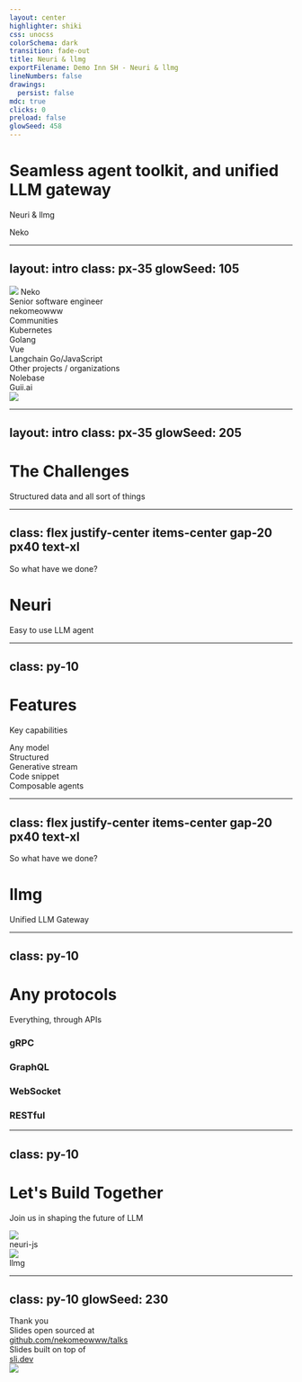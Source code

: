 ```yaml
---
layout: center
highlighter: shiki
css: unocss
colorSchema: dark
transition: fade-out
title: Neuri & llmg
exportFilename: Demo Inn SH - Neuri & llmg
lineNumbers: false
drawings:
  persist: false
mdc: true
clicks: 0
preload: false
glowSeed: 458
---
```


<div translate-x--5>

# Seamless agent toolkit, and unified LLM gateway

Neuri & llmg

Neko

</div>

<!-- <div w-full absolute bottom-0 left-0 flex items-center transform="translate-x--10 translate-y--10">
  <div w-full flex items-center justify-end gap-4>
    <img src="/KubeCon.png" h-10>
    <img src="/CloudNativeCon.png" h="10.1">
    <img src="/OpenSourceSummit.png" h-9>
    <img src="/AI_dev.png" h-4>
  </div>
</div> -->

<!--
Hi!

And greetings to everyone attended my session here.

In today's session, me, Fanshi Zhang, will introduce the amazing tool called Ollama to serve models, along with the associated operator to deploy and scale LLMs seamlessly.
-->

---
layout: intro
class: px-35
glowSeed: 105
---

<div flex items-center>
  <div
    v-click="1" flex flex-col items-start transition duration-500 ease-in-out min-w-60
    :class="$clicks < 1 ? 'translate-x--20' : 'translate-x-0'"
  >
    <img src="/person/neko.jpg" w-40 h-40 rounded-full object-cover mb-5>
    <span font-semibold text-3xl>Neko</span>
    <div>
      <div>
        <span class="opacity-70">Senior software engineer</span>
      </div>
      <div text-sm flex items-center gap-2 mt-4>
        <div i-ri:github-fill /><span underline decoration-dashed font-mono decoration-zinc-300>nekomeowww</span>
      </div>
    </div>
  </div>
  <div flex-1 />
  <div flex flex-col gap-8>
    <div mb-4 v-click="2">
      <div mb-4 text-zinc-400>
        <span>Communities</span>
      </div>
      <div
        flex flex-wrap items-start content-start gap-4 transition duration-500 ease-in-out
        :class="$clicks < 2 ? 'translate-y-20' : 'translate-y-0'"
      >
        <div flex items-center gap-2 text-2xl w-fit h-fit>
          <div i-devicon:kubernetes inline-block /> Kubernetes
        </div>
        <div flex items-center gap-2 text-2xl w-fit h-fit>
          <div i-devicon:go /><div>Golang</div>
        </div>
        <div flex items-center gap-2 text-2xl w-fit h-fit>
          <div i-logos:vue /><div>Vue</div>
        </div>
        <div flex items-center gap-2 text-2xl w-fit h-fit>
          <div i-twemoji:parrot /><div>Langchain Go/JavaScript</div>
        </div>
      </div>
    </div>
    <div v-click="3">
      <div mb-4 text-zinc-400>
        <span>Other projects / organizations</span>
      </div>
      <div
        flex flex-wrap items-start content-start gap-4 transition duration-500 ease-in-out
        :class="$clicks < 3 ? 'translate-y-20' : 'translate-y-0'"
      >
        <div flex items-center gap-2 text-2xl w-fit h-fit>
          <div i-fluent-emoji:notebook-with-decorative-cover /><div>Nolebase</div>
        </div>
        <div flex items-center gap-2 text-2xl w-fit h-fit>
          <div i-gravity-ui:snail /><div>Guii.ai</div>
        </div>
      </div>
    </div>
  </div>
</div>

<div v-click="3" w-full absolute bottom-0 left-0 flex items-center transform="translate-x--10 translate-y--10">
  <div w-full flex items-center justify-end gap-4>
    <img src="/nekomeoww-qr.png" h-50>
  </div>
</div>

<!--
As background, [click] Me, Fanshi Zhang, a software engineer at DaoCloud, focusing on AI and Kubernetes.

[click] But my story won't simply stop for just Kubernetes, or AI, but also being as the contributor to Golang, Vue.js, Langchain, many other communities.

(By the way, this presentation is written in Vue and TypeScript, so, I am a full stack developer :D).

[click] I am also the co-founder of one of the famously known knowledge management tool Nolebase, served for Obsidian and Logseq. Co-founder of the generative UI devtool called Guii.ai, which I will show you in the demo later.
-->

---
layout: intro
class: px-35
glowSeed: 205
---

<div flex>
  <div flex-1>
    <h1 mb="0!">The Challenges</h1>
    <span text="sm white/50 nowrap">Structured data and all sort of things</span>
  </div>
</div>

<!--
Let's get to the journey.

As being in the role of infra team as well as AI team, many of you may understand that deploying large language models involves complex setups and management.
-->

---
class: flex justify-center items-center gap-20 px40 text-xl
---

<div text-4xl absolute :class="$clicks < 1 ? 'text-white' : 'translate-y--18 scale-40 text-white/30'" transition duration-500 ease-in-out>
  <span>So what have we done?</span>
</div>

<div flex flex-col items-center>

<v-clicks>

<div mt-20>

<h1 flex items-center text="6xl!">
  <span font-mono>Neuri</span>
</h1>

</div>

<div text-sm mt-20>
  <span>Easy to use LLM agent</span>
</div>

</v-clicks>

</div>

<!--
I know it sounds like I am a team of Ollama and I am promoting it. Nah, I am not.

Let me [click] introduce Ollama Operator.

[click] This is our one simple intall-to-go plugin solution that brings Ollama to your Kubernetes clusters.
-->

---
class: py-10
---

# Features

<span>Key capabilities</span>

<div mt-10 />

<div flex items-center gap-4>

<v-clicks>
  <div
    :class="$clicks < 1 ? 'translate-x--20' : 'translate-x-0'"
    rounded-lg
    border="2 solid blue-800" bg="blue-800/20"
    backdrop-blur
    flex-1 h-full
    transition duration-500 ease-in-out
  >
    <div px-5 py-16 flex items-center justify-center>
      <div i-carbon:carbon-for-ibm-product h-20 w-20 />
    </div>
    <div bg="blue-800/30" w-full px-4 py-2 h="5rem" flex items-center justify-center text-center text-base>
      <span>Any model</span>
    </div>
  </div>
  <div
    :class="$clicks < 2 ? 'translate-x--20' : 'translate-x-0'"
    rounded-lg
    border="2 solid sky-800" bg="sky-800/20"
    backdrop-blur
    flex-1 h-full
    transition duration-500 ease-in-out
  >
    <div px-5 py-16 flex items-center justify-center>
      <div i-carbon:circle-packing h-20 w-20 />
    </div>
    <div bg="sky-800/30" w-full px-4 py-2 h="5rem" flex items-center justify-center text-center text-base>
      <span>Structured</span>
    </div>
  </div>
  <div
    :class="$clicks < 3 ? 'translate-x--20' : 'translate-x-0'"
    rounded-lg
    border="2 solid cyan-800" bg="cyan-800/20"
    backdrop-blur
    flex-1 h-full
    transition duration-500 ease-in-out
  >
    <div px-5 py-16 flex items-center justify-center>
      <div i-carbon:category-new-each h-20 w-20 />
    </div>
    <div bg="cyan-800/30" w-full px-4 py-2 h="5rem" flex items-center justify-center text-center>
      <span>Generative stream</span>
    </div>
  </div>
  <div
    :class="$clicks < 4 ? 'translate-x--20' : 'translate-x-0'"
    rounded-lg
    border="2 solid teal-800" bg="teal-800/20"
    backdrop-blur
    flex-1 h-full
    transition duration-500 ease-in-out
  >
    <div px-5 py-16 flex items-center justify-center>
      <div i-carbon:ibm-watsonx-code-assistant h-20 w-20 />
    </div>
    <div bg="teal-800/30" w-full px-4 py-2 h="5rem" flex items-center justify-center text-center text-base>
      <span>Code snippet</span>
    </div>
  </div>
  <div
    :class="$clicks < 5 ? 'translate-x--20' : 'translate-x-0'"
    rounded-lg
    border="2 solid green-800" bg="green-800/20"
    backdrop-blur
    flex-1 h-full
    transition duration-500 ease-in-out
  >
    <div px-5 py-16 flex items-center justify-center>
      <div i-carbon:ibm-cloud-event-streams h-20 w-20 />
    </div>
    <div bg="green-800/30" w-full px-4 py-2 h="5rem" flex items-center justify-center text-center>
      <span>Composable agents</span>
    </div>
  </div>
</v-clicks>

</div>

<!--
Just forget about the downsides of Ollama and challenges, let's talk about the features that Ollama Operator brings.

We got [click] model caching, [click] model preloading, [click] scaling with replicas, [click] apply correct resource limit, and [click] achieve operator automation.

Why?

I do know that Ollama currently supported model pooling, preloading and swapping. But, actually, back in the days when I was working on Ollama Operator, they are not supported.

For the other problems, for general Ollama servers, there is no way to set the resource limit, and even assign GPUs to it. WHich makes it hard to control.

And what if you want to create a model mesh for the models? It is not possible for just Ollama, we here brought the power of Deployment and replicas to help to scale the models, and have multiple different models run simultaneously.
-->

<!--
TODO
-->

---
class: flex justify-center items-center gap-20 px40 text-xl
---

<div text-4xl absolute :class="$clicks < 1 ? 'text-white' : 'translate-y--18 scale-40 text-white/30'" transition duration-500 ease-in-out>
  <span>So what have we done?</span>
</div>

<div flex flex-col items-center>

<v-clicks>

<div mt-20>

<h1 flex items-center text="6xl!">
  <span font-mono>llmg</span>
</h1>

</div>

<div text-sm mt-20>
  <span>Unified LLM Gateway</span>
</div>

</v-clicks>

</div>

---
class: py-10
---

# Any protocols

<span>Everything, through APIs</span>

<div mt-10 />

<div class="flex items-stretched gap-4">
  <v-click>
    <div class="bg-teal-800/20 border-2 border-teal-600 rounded-lg p-4 flex flex-col items-center" w="[25%]" h-60>
      <div i-carbon:arrows-horizontal text-6xl my-4 />
      <h3 class="text-xl font-bold mb-2">gRPC</h3>
    </div>
  </v-click>

  <v-click>
    <div class="bg-cyan-800/20 border-2 border-cyan-600 rounded-lg p-4 flex flex-col items-center" w="[25%]" h-60>
      <div i-simple-icons:graphql text-6xl my-4 />
      <h3 class="text-xl font-bold mb-2">GraphQL</h3>
    </div>
  </v-click>

  <v-click>
    <div class="bg-sky-800/20 border-2 border-sky-600 rounded-lg p-4 flex flex-col items-center" w="[25%]" h-60>
      <div i-carbon:3rd-party-connected text-6xl my-4 />
      <h3 class="text-xl font-bold mb-2">WebSocket</h3>
    </div>
  </v-click>

  <v-click>
    <div class="bg-blue-800/20 border-2 border-blue-600 rounded-lg p-4 flex flex-col items-center" w="[25%]" h-60>
      <div i-carbon:connect text-6xl my-4 />
      <h3 class="text-xl font-bold mb-2">RESTful</h3>
    </div>
  </v-click>
</div>

---
class: py-10
---

# Let's Build Together

<span>Join us in shaping the future of LLM</span>

<div flex justify-center gap-50>
  <div
    v-click="1" flex items-start transition duration-500 ease-in-out gap-30
    :class="$clicks < 1 ? 'translate-x--20' : 'translate-x-0'"
  >
    <div mt-4 flex flex-col items-center>
      <img src="/neuri-js-repository-qr.png" w-60 />
      <div text-2xl flex items-center gap-2>
        <div i-ri:github-fill /><span underline decoration-dashed font-mono decoration-zinc-300>neuri-js</span>
      </div>
    </div>
  </div>
  <div
    v-click="1" flex items-start transition duration-500 ease-in-out gap-30
    :class="$clicks < 1 ? 'translate-x-20' : 'translate-x-0'"
  >
    <div mt-4 flex flex-col items-center>
      <img src="/llmg-repository-qr.png" w-60 />
      <div text-2xl flex items-center gap-2>
        <div i-carbon:book /><span underline decoration-dashed font-mono decoration-zinc-300>llmg</span>
      </div>
    </div>
  </div>
</div>

---
class: py-10
glowSeed: 230
---

<div flex>
  <div flex-1>
    <div mt-50 />
    <div text="[48px]">
      Thank you
    </div>
  </div>
  <div text-sm text="zinc-300" text-right flex flex-col gap-3 mt-3>
    <div>
      Slides open sourced at <a href="https://github.com/nekomeowww/talks"><div inline-block mr-1 translate-y-0.8 i-ri:github-fill />github.com/nekomeowww/talks</a>
    </div>
    <div>
      Slides built on top of <a href="https://sli.dev"><div inline-block mr-1 translate-y-0.8 i-logos:slidev />sli.dev</a>
    </div>
    <div self-end mt-16 translate-x-6>
      <img src="/slides_qr.png" w-50 />
    </div>
  </div>
</div>

<!--
With all of that, that's the end of today's session.

I bet many of you may asking for how to make this PPT, we open sourced it, it built with codes.

We would like to ask you to give us some thumb ups on sched.

Any questions?
-->
